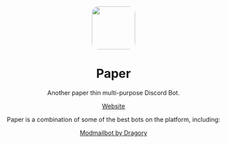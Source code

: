 <div id="header" align="center">
  <img style="border-radius: 15px;" src="https://github.com/ephraimkreighbaum/Paper/blob/main/src/img/paper.jpg?raw=true" width="100"/>
  <h1>Paper</h1>
  <p>Another paper thin multi-purpose Discord Bot.</p>
  <a href="https://therealedk.xyz/paper">Website</a>


  Paper is a combination of some of the best bots on the platform, including:

  [Modmailbot by Dragory](https://github.com/Dragory/modmailbot)
</div>
